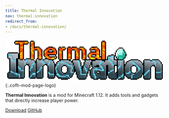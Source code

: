 ```yaml
---
title: Thermal Innovation
nav: thermal-innovation
redirect_from:
- /docs/thermal-innovation/
---
```


![Thermal Innovation logo](/assets/images/modlogos/thermal-innovation.png){:.cofh-mod-page-logo}


**Thermal Innovation** is a mod for Minecraft 1.12. It adds tools and gadgets
that directly increase player power.


<div class="uk-margin-top uk-button-group">
    <a class="uk-button uk-button-large uk-button-success uk-text-bold" href="/downloads/">Download</a>
    <a class="uk-button uk-button-large" href="https://github.com/CoFH/ThermalInnovation">GitHub</a>
</div>
